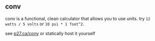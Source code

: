 ## conv
conv is a functional, clean calculator that allows you to use units.
try `12 watts / 5 volts` or `10 psi * 1 foot^2`.

see [p27.ca/conv](https://p27.ca/conv) or statically host it yourself
